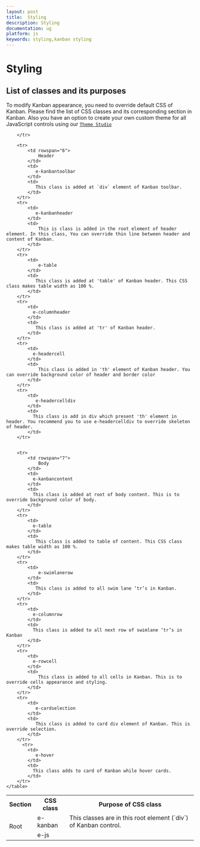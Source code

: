 ```yaml
---
layout: post
title:  Styling
description: Styling
documentation: ug
platform: js
keywords: styling,kanban styling
---
```


# Styling

## List of classes and its purposes

To modify Kanban appearance, you need to override default CSS of Kanban. Please find the list of CSS classes and its corresponding section in Kanban. Also you have an option to create your own custom theme for all JavaScript controls using our [`Theme Studio`](http://js.syncfusion.com/themestudio/)

<table>
        <tr>
            <th>
              Section  
            </th>
            <th>
              CSS class 
            </th>
            <th>
              Purpose of CSS class 
            </th>
        </tr>
        <tr>
            <td rowspan="2">
                Root  
            </td>
            <td>
                e-kanban 
            </td>
            <td>
              This classes are in this root element (`div`) of Kanban control. 
            </td>
        </tr>
        <tr>
            <td>
                e-js 
            </td>
        
        </tr>
      
        <tr>
            <td rowspan="6">
                Header 
            </td>
            <td>
               e-kanbantoolbar
            </td>
            <td>
               This class is added at `div` element of Kanban toolbar. 
            </td>
        </tr>
        <tr>
            <td>
               e-kanbanheader
            </td>
            <td>
                This is class is added in the root element of header element. In this class, You can override thin line between header and content of Kanban. 
            </td>
        </tr>
        <tr>
            <td>
                e-table 
            </td>
            <td>
               This class is added at 'table' of Kanban header. This CSS class makes table width as 100 %.  
            </td>
        </tr>
        <tr>
            <td>
              e-columnheader 
            </td>
            <td>
               This class is added at 'tr' of Kanban header. 
            </td>
        </tr>
        <tr>
            <td>
              e-headercell 
            </td>
            <td>
                This class is added in 'th' element of Kanban header. You can override background color of header and border color 
            </td>
        </tr>
        <tr>
            <td>
               e-headercelldiv 
            </td>
            <td>
              This class is add in div which present 'th' element in header. You recommend you to use e-headercelldiv to override skeleton of header. 
            </td>
        </tr>
    
       
        <tr>
            <td rowspan="7">
                Body  
            </td>
            <td>
              e-kanbancontent 
            </td>
            <td>
              This class is added at root of body content. This is to override background color of body.  
            </td>
        </tr>
        <tr>
            <td>
              e-table 
            </td>
            <td>
               This class is added to table of content. This CSS class makes table width as 100 %. 
            </td>
        </tr>
        <tr>
            <td>
                e-swimlanerow
            </td>
            <td>
               This class is added to all swim lane ‘tr’s in Kanban.   
            </td>
        </tr>
        <tr>
            <td>
              e-columnrow
            </td>
            <td>
              This class is added to all next row of swimlane ‘tr’s in Kanban
            </td>
        </tr>
        <tr>
            <td>
              e-rowcell  
            </td>
            <td>
                This class is added to all cells in Kanban. This is to override cells appearance and styling. 
            </td>
        </tr>
        <tr>
            <td>
               e-cardselection 
            </td>
            <td>
               This class is added to card div element of Kanban. This is override selection. 
            </td>
        </tr>
          <tr>
            <td>
               e-hover 
            </td>
            <td>
              This class adds to card of Kanban while hover cards.  
            </td>
        </tr>
    </table>
